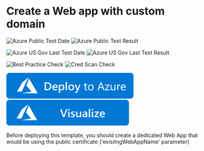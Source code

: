 # Create a Web app with custom domain

![Azure Public Test Date](https://azurequickstartsservice.blob.core.windows.net/badges/quickstarts/microsoft.web/web-app-public-certificate/PublicLastTestDate.svg)
![Azure Public Test Result](https://azurequickstartsservice.blob.core.windows.net/badges/quickstarts/microsoft.web/web-app-public-certificate/PublicDeployment.svg)

![Azure US Gov Last Test Date](https://azurequickstartsservice.blob.core.windows.net/badges/quickstarts/microsoft.web/web-app-public-certificate/FairfaxLastTestDate.svg)
![Azure US Gov Last Test Result](https://azurequickstartsservice.blob.core.windows.net/badges/quickstarts/microsoft.web/web-app-public-certificate/FairfaxDeployment.svg)

![Best Practice Check](https://azurequickstartsservice.blob.core.windows.net/badges/quickstarts/microsoft.web/web-app-public-certificate/BestPracticeResult.svg)
![Cred Scan Check](https://azurequickstartsservice.blob.core.windows.net/badges/quickstarts/microsoft.web/web-app-public-certificate/CredScanResult.svg)

[![Deploy to Azure](https://raw.githubusercontent.com/Azure/azure-quickstart-templates/master/1-CONTRIBUTION-GUIDE/images/deploytoazure.svg?sanitize=true)](https://portal.azure.com/#create/Microsoft.Template/uri/https%3a%2f%2fraw.githubusercontent.com%2fAzure%2fazure-quickstart-templates%2fmaster%2fquickstarts%2fmicrosoft.web%2fweb-app-public-certificate%2fazuredeploy.json)
[![Visualize](https://raw.githubusercontent.com/Azure/azure-quickstart-templates/master/1-CONTRIBUTION-GUIDE/images/visualizebutton.svg?sanitize=true)](http://armviz.io/#/?load=https%3a%2f%2fraw.githubusercontent.com%2fAzure%2fazure-quickstart-templates%2fmaster%2fquickstarts%2fmicrosoft.web%2fweb-app-public-certificate%2fazuredeploy.json)

Before deploying this template, you should create a dedicated Web App that would be using the public certificate ('exisitngWebAppName' parameter)


